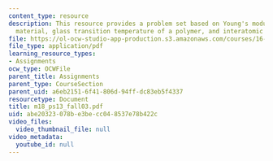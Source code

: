 ```yaml
---
content_type: resource
description: This resource provides a problem set based on Young's modulus of a homogenous
  material, glass transition temperature of a polymer, and interatomic bonds.
file: https://ol-ocw-studio-app-production.s3.amazonaws.com/courses/16-01-unified-engineering-i-ii-iii-iv-fall-2005-spring-2006/abe20323078be3becc048537e78b422c_m18_ps13_fall03.pdf
file_type: application/pdf
learning_resource_types:
- Assignments
ocw_type: OCWFile
parent_title: Assignments
parent_type: CourseSection
parent_uid: a6eb2151-6f41-806d-94ff-dc83eb5f4337
resourcetype: Document
title: m18_ps13_fall03.pdf
uid: abe20323-078b-e3be-cc04-8537e78b422c
video_files:
  video_thumbnail_file: null
video_metadata:
  youtube_id: null
---
```

